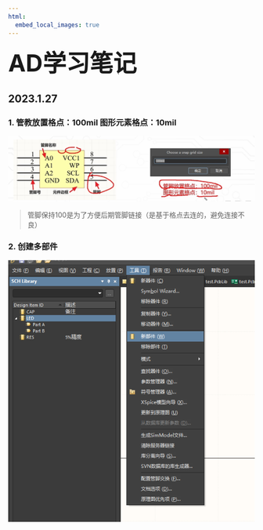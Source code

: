 ```yaml
---
html:
  embed_local_images: true
---
```

<font size=7>**AD学习笔记**</font>



## 2023.1.27

### 1. 管教放置格点：100mil 图形元素格点：10mil
   
  
<center>
<img src="1.jpg" />
</center>

>管脚保持100是为了方便后期管脚链接（是基于格点去连的，避免连接不良）

### 2. 创建多部件

<center>
<img src="2.png" />
</center>

